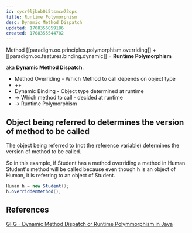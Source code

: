 ```yaml
---
id: cycr9ljbnb0i5tsmcw73ops
title: Runtime Polymorphism
desc: Dynamic Method Dispatch
updated: 1708356059186
created: 1708355544702
---
```



Method [[paradigm.oo.principles.polymorphism.overriding]] + [[paradigm.oo.features.binding.dynamic]] = **Runtime Polymorphism**

aka **Dynamic Method Dispatch**.

- Method Overriding - Which Method to call depends on object type
- ++
- Dynamic Binding - Object type determined at runtime
- => Which method to call - decided at runtime
- -> Runtime Polymorphism


## Object being referred to determines the version of method to be called

The object being referred to (not the reference variable) determines the version of method to be called.

So in this example, if Student has a method overriding a method in Human. Student's method will be called because even though h is an object of Human, it is referring to an object of Student.

```java
Human h = new Student();
h.overriddenMethod();
```

## References

[GFG - Dynamic Method Dispatch or Runtime Polymmorphism in Java](https://www.geeksforgeeks.org/dynamic-method-dispatch-runtime-polymorphism-java/)
